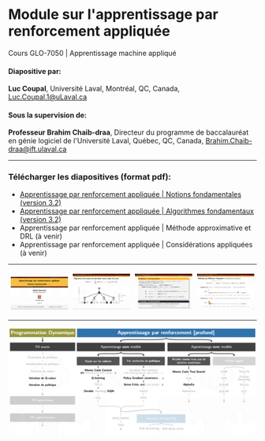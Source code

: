 # Module sur l'apprentissage par renforcement appliquée 
Cours GLO-7050 | Apprentissage machine appliqué

#### Diapositive par:
 **Luc Coupal**, Université Laval, Montréal, QC, Canada, [Luc.Coupal.1@uLaval.ca](Luc.Coupal.1@uLaval.ca) 

#### Sous la supervision de:

**Professeur Brahim Chaib-draa**, Directeur du programme de baccalauréat en génie logiciel de l'Université Laval, Québec, QC, Canada,
[Brahim.Chaib-draa@ift.ulaval.ca](Brahim.Chaib-draa@ift.ulaval.ca)

---

### Télécharger les diapositives (format pdf): 
- [Apprentissage par renforcement appliquée | Notions fondamentales (version 3.2)](https://github.com/RedLeader962/GLO-7050-Module-Apprentissage-par-renforcement/raw/master/RL-Notions-fondamentales-v32.pdf) 
- [Apprentissage par renforcement appliquée | Algorithmes fondamentaux (version 3.2)](https://github.com/RedLeader962/GLO-7050-Module-Apprentissage-par-renforcement/raw/master/DPAndRL-Algorithmes-fondamentaux-v32.pdf) 
- Apprentissage par renforcement appliquée | Méthode approximative et DRL (à venir)
- Apprentissage par renforcement appliquée | Considérations appliquées (à venir)

---


<div class="row" style="display: flex;">
  <div class="column" style="flex: 33.33%; padding: 5px;">
    <img src="images/Projet_slide_RL.png" width="300px">
  </div>
  <div class="column" style="flex: 33.33%; padding: 5px;">
    <img src="images/Projet_slide_RL_2.png" width="300px">
  </div>
  <div class="column" style="flex: 33.33%; padding: 5px;">
    <img src="images/Projet_slide_RL_3.png" width="300px">
  </div>
  <div class="column" style="flex: 33.33%; padding: 5px;">
    <img src="images/Projet_slide_RL_4.png" width="300px">
  </div>
</div>


---

![algorithmeCouvertDansLeCours](images/algorithmeCouvertDansLeCours.png) 


